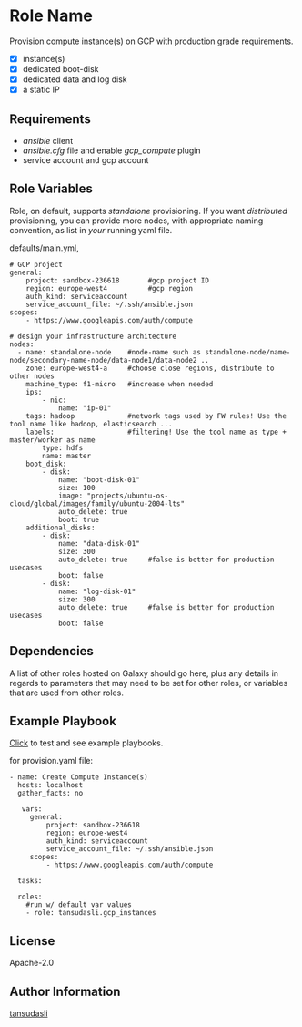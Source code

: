 Role Name
=========

Provision compute instance(s) on GCP with production grade requirements.

- [x] instance(s)
- [x] dedicated boot-disk
- [x] dedicated data and log disk
- [x] a static IP

Requirements
------------
 
- _ansible_ client
- _ansible.cfg_ file and enable _gcp_compute_ plugin
- service account and gcp account

Role Variables
--------------

Role, on default, supports *standalone* provisioning. If you want *distributed* provisioning, you can provide more nodes, with appropriate naming convention, as list in _your_ running yaml file.

defaults/main.yml, 
```
# GCP project
general:
    project: sandbox-236618       #gcp project ID 
    region: europe-west4          #gcp region
    auth_kind: serviceaccount     
    service_account_file: ~/.ssh/ansible.json
scopes:
    - https://www.googleapis.com/auth/compute

# design your infrastructure architecture
nodes:
  - name: standalone-node    #node-name such as standalone-node/name-node/secondary-name-node/data-node1/data-node2 ..
    zone: europe-west4-a     #choose close regions, distribute to other nodes
    machine_type: f1-micro   #increase when needed
    ips:
        - nic: 
            name: "ip-01"
    tags: hadoop             #network tags used by FW rules! Use the tool name like hadoop, elasticsearch ...
    labels:                  #filtering! Use the tool name as type + master/worker as name
        type: hdfs
        name: master
    boot_disk:
        - disk:
            name: "boot-disk-01"
            size: 100
            image: "projects/ubuntu-os-cloud/global/images/family/ubuntu-2004-lts"
            auto_delete: true
            boot: true
    additional_disks:
        - disk: 
            name: "data-disk-01"
            size: 300
            auto_delete: true     #false is better for production usecases
            boot: false
        - disk: 
            name: "log-disk-01"
            size: 300
            auto_delete: true     #false is better for production usecases
            boot: false
```

Dependencies
------------

A list of other roles hosted on Galaxy should go here, plus any details in regards to parameters that may need to be set for other roles, or variables that are used from other roles.

Example Playbook
----------------

[Click](https://github.com/ansible-injection/test-gcp-iaas-roles) to test and see example playbooks.

for provision.yaml file:

```
- name: Create Compute Instance(s)
  hosts: localhost
  gather_facts: no

   vars:
     general:
         project: sandbox-236618
         region: europe-west4
         auth_kind: serviceaccount
         service_account_file: ~/.ssh/ansible.json
     scopes:
         - https://www.googleapis.com/auth/compute
          
  tasks:

  roles:
    #run w/ default var values
    - role: tansudasli.gcp_instances  
```

License
-------

Apache-2.0

Author Information
------------------

[tansudasli](http://github.com/tansudasli)
